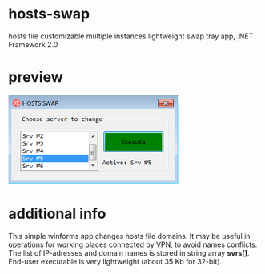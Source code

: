 # hosts-swap
hosts file customizable multiple instances lightweight swap tray app, .NET Framework 2.0
# preview
![appgui](https://github.com/bodpoch/hosts-swap/blob/master/img/appgui.png)
# additional info
This simple winforms app changes hosts file domains. It may be useful in operations for working places connected by VPN, to avoid names conflicts.
The list of IP-adresses and domain names is stored in string array **svrs[]**.
End-user executable is very lightweight (about 35 Kb for 32-bit).
